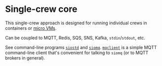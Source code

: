 # Single-crew core

This single-crew approach is designed for running individual crews in
containers or [micro
VMs](https://github.com/firecracker-microvm/firecracker).

Can be coupled to MQTT, Redis, SQS, SNS, Kafka, `stdin`/`stdout`, etc.

See command-line programs [`siostd`](siostd) and [`siomq`](siomq).
[`mqclient`](mqclient) is a simple MQTT command-line client that's
convenient for talking to `siomq` (or to MQTT brokers in general).

